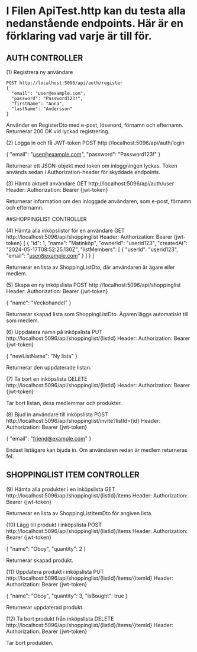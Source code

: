 # I Filen ApiTest.http kan du testa alla nedanstående endpoints. Här är en förklaring vad varje är till för.

## AUTH CONTROLLER

(1) Registrera ny användare
```
POST http://localhost:5096/api/auth/register
{
  "email": "user@example.com",
  "password": "Password123!",
  "firstName": "Anna",
  "lastName": "Andersson"
}
```
Använder en RegisterDto med e-post, lösenord, förnamn och efternamn. Returnerar 200 OK vid lyckad registrering.

(2) Logga in och få JWT-token
POST http://localhost:5096/api/auth/login

{
  "email": "user@example.com",
  "password": "Password123!"
}

Returnerar ett JSON-objekt med token om inloggningen lyckas. Token används sedan i Authorization-header för skyddade endpoints.

(3) Hämta aktuell användare
GET http://localhost:5096/api/auth/user
Header: Authorization: Bearer {jwt-token}

Returnerar information om den inloggade användaren, som e-post, förnamn och efternamn.

##SHOPPINGLIST CONTROLLER

(4) Hämta alla inköpslistor för en användare
GET http://localhost:5096/api/shoppinglist
Header: Authorization: Bearer {jwt-token}
[
  {
    "id": 1,
    "name": "Matinköp",
    "ownerId": "userid123",
    "createdAt": "2024-05-17T08:52:25.130Z",
    "listMembers": [
      { "userId": "userid123", "email": "user@example.com" }
    ]
  }
]

Returnerar en lista av ShoppingListDto, där användaren är ägare eller medlem.

(5) Skapa en ny inköpslista
POST http://localhost:5096/api/shoppinglist
Header: Authorization: Bearer {jwt-token}

{ "name": "Veckohandel" }

Returnerar skapad lista som ShoppingListDto. Ägaren läggs automatiskt till som medlem.

(6) Uppdatera namn på inköpslista
PUT http://localhost:5096/api/shoppinglist/{listId}
Header: Authorization: Bearer {jwt-token}

{ "newListName": "Ny lista" }

Returnerar den uppdaterade listan.

(7) Ta bort en inköpslista
DELETE http://localhost:5096/api/shoppinglist/{listId}
Header: Authorization: Bearer {jwt-token}

Tar bort listan, dess medlemmar och produkter.

(8) Bjud in användare till inköpslista
POST http://localhost:5096/api/shoppinglist/invite?listId={id}
Header: Authorization: Bearer {jwt-token}

{ "email": "friend@example.com" }

Endast listägare kan bjuda in. Om användaren redan är medlem returneras fel.

## SHOPPINGLIST ITEM CONTROLLER

(9) Hämta alla produkter i en inköpslista
GET http://localhost:5096/api/shoppinglist/{listId}/items
Header: Authorization: Bearer {jwt-token}

Returnerar en lista av ShoppingListItemDto för angiven lista.

(10) Lägg till produkt i inköpslista
POST http://localhost:5096/api/shoppinglist/{listId}/items
Header: Authorization: Bearer {jwt-token}

{
  "name": "Oboy",
  "quantity": 2
}

Returnerar skapad produkt.

(11) Uppdatera produkt i inköpslista
PUT http://localhost:5096/api/shoppinglist/{listId}/items/{itemId}
Header: Authorization: Bearer {jwt-token}

{
  "name": "Oboy",
  "quantity": 3,
  "isBought": true
}

Returnerar uppdaterad produkt.

(12) Ta bort produkt från inköpslista
DELETE http://localhost:5096/api/shoppinglist/{listId}/items/{itemId}
Header: Authorization: Bearer {jwt-token}

Tar bort produkten.
